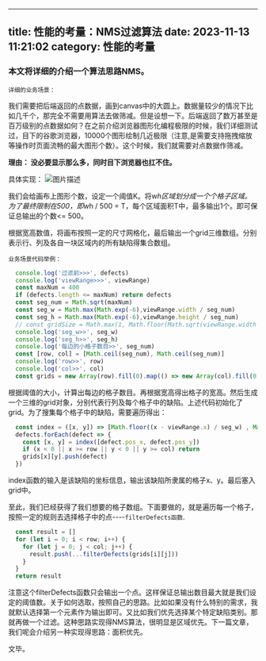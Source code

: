 <!--
 * @Author: 佚心
 * @Date: 2023-12-28 15:50:04
 * @Description: 
-->
---
title: 性能的考量：NMS过滤算法
date: 2023-11-13 11:21:02
category: 性能的考量
---

### 本文将详细的介绍一个算法思路NMS。

`详细的业务场景：`

我们需要把后端返回的点数据，画到canvas中的大圆上。数据量较少的情况下比如几千个，那完全不需要用算法去做筛减。但是设想一下。后端返回了数万甚至是百万级别的点数据如何？在之前介绍浏览器图形化编程极限的时候，我们详细测试过，目下的谷歌浏览器，10000个图形绘制几近极限（注意,是需要支持拖拽缩放等操作时页面流畅的最大图形个数）。这个时候，我们就需要对点数据作筛减。

**理由： 没必要显示那么多，同时目下浏览器也扛不住。**

具体实现：
<img src="/img/性能考量nms.jpg" alt="图片描述">

我们会给画布上图形个数，设定一个阈值K。将w*h区域划分成一个个格子区域。为了最终限制在500，即w*h / 500 = T，每个区域面积T中，最多输出1个。即可保证总输出的个数<= 500。

根据宽高数值，将画布按照一定的尺寸网格化，最后输出一个grid三维数组。分别表示行、列及各自一块区域内的所有缺陷得集合数组。

`业务场景代码举例：`
```javascript
  console.log('过滤前>>>', defects)
  console.log('viewRange>>>', viewRange)
  const maxNum = 400
  if (defects.length <= maxNum) return defects
  const seg_num = Math.sqrt(maxNum)
  const seg_w = Math.max(Math.exp(-6),viewRange.width / seg_num)
  const seg_h = Math.max(Math.exp(-6),viewRange.height / seg_num)
  // const gridSize = Math.max(1, Math.floor(Math.sqrt(viewRange.width * viewRange.height / maxNum)))
  console.log('seg_w>>', seg_w)
  console.log('seg_h>>', seg_h)
  console.log('每边的小格子数目>>', seg_num)
  const [row, col] = [Math.ceil(seg_num), Math.ceil(seg_num)]
  console.log('row>>', row)
  console.log('col>>', col)
  const grids = new Array(row).fill(0).map(() => new Array(col).fill(0).map(() => []))
```

根据阈值的大小，计算出每边的格子数目。再根据宽高得出格子的宽高。然后生成一个三维的grid对象，分别代表行列及每个格子中的缺陷。上述代码初始化了grid。为了搜集每个格子中的缺陷，需要遍历得出：
```javascript
  const index = ([x, y]) => [Math.floor((x - viewRange.x) / seg_w) , Math.floor((y - viewRange.y) / seg_h)]
  defects.forEach(defect => {
    const [x, y] = index([defect.pos_x, defect.pos_y])
    if (x < 0 || x >= row || y < 0 || y >= col) return
    grids[x][y].push(defect)
  })
```

index函数的输入是该缺陷的坐标信息，输出该缺陷所隶属的格子x、y。最后塞入grid中。

至此，我们已经获得了我们想要的格子数组。下面要做的，就是遍历每一个格子，按照一定的规则去选择格子中的点----`filterDefects函数`.

```javascript
  const result = []
  for (let i = 0; i < row; i++) {
    for (let j = 0; j < col; j++) {
      result.push(...filterDefects(grids[i][j]))
    }
  }
  return result
```
注意这个filterDefects函数只会输出一个点。这样保证总输出数目最大就是我们设定的阈值数。关于如何选取，按照自己的思路。比如如果没有什么特别的需求，我就默认选择第一个元素作为输出即可。又比如我们优先选择某个特定缺陷类别。那就再做一个过滤。这种思路实现得NMS算法，很明显是区域优先。下一篇文章，我们呢会介绍另一种实现得思路：面积优先。

文毕。


